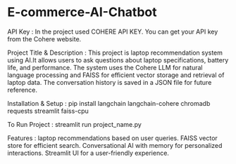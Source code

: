 # E-commerce-AI-Chatbot

API Key :
In the project used COHERE API KEY. You can get your API key from the Cohere website.

Project Title & Description :
This project is laptop recommendation system using AI.It allows users to ask questions about laptop specifications, battery life, and performance. The system uses the Cohere LLM for natural language processing and FAISS for efficient vector storage and retrieval of laptop data. The conversation history is saved in a JSON file for future reference. 

Installation & Setup :
pip install langchain langchain-cohere chromadb requests streamlit faiss-cpu

To Run Project :
streamlit run project_name.py

Features :
laptop recommendations based on user queries.
FAISS vector store for efficient search.
Conversational AI with memory for personalized interactions.
Streamlit UI for a user-friendly experience.

